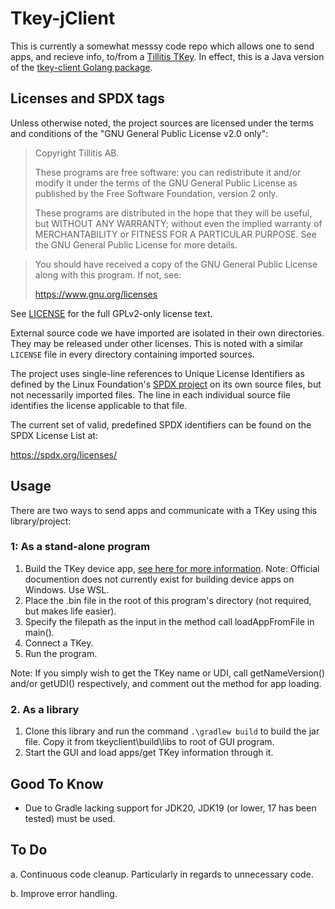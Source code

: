 # Tkey-jClient
This is currently a somewhat messsy code repo which allows one to send apps, and recieve info, to/from a [Tillitis TKey](tillitis.se). In effect, this is a Java version of the [tkey-client Golang package](https://github.com/tillitis/tkeyclient). 

## Licenses and SPDX tags

Unless otherwise noted, the project sources are licensed under the
terms and conditions of the "GNU General Public License v2.0 only":

> Copyright Tillitis AB.
>
> These programs are free software: you can redistribute it and/or
> modify it under the terms of the GNU General Public License as
> published by the Free Software Foundation, version 2 only.
>
> These programs are distributed in the hope that they will be useful,
> but WITHOUT ANY WARRANTY; without even the implied warranty of
> MERCHANTABILITY or FITNESS FOR A PARTICULAR PURPOSE. See the GNU
> General Public License for more details.

> You should have received a copy of the GNU General Public License
> along with this program. If not, see:
>
> https://www.gnu.org/licenses

See [LICENSE](LICENSE) for the full GPLv2-only license text.

External source code we have imported are isolated in their own
directories. They may be released under other licenses. This is noted
with a similar `LICENSE` file in every directory containing imported
sources.

The project uses single-line references to Unique License Identifiers
as defined by the Linux Foundation's [SPDX project](https://spdx.org/)
on its own source files, but not necessarily imported files. The line
in each individual source file identifies the license applicable to
that file.

The current set of valid, predefined SPDX identifiers can be found on
the SPDX License List at:

https://spdx.org/licenses/

## Usage
There are two ways to send apps and communicate with a TKey using this library/project:

### 1: As a stand-alone program

1. Build the TKey device app, [see here for more information](https://github.com/tillitis/tillitis-key1-apps). Note: Official documention does not currently exist for building device apps on Windows. Use WSL.
2. Place the .bin file in the root of this program's directory (not required, but makes life easier).
3. Specify the filepath as the input in the method call loadAppFromFile in main().
4. Connect a TKey.
5. Run the program.

Note: If you simply wish to get the TKey name or UDI, call getNameVersion() and/or getUDI() respectively, and comment out the method for app loading.

### 2. As a library
1. Clone this library and run the command ```.\gradlew build``` to build the jar file. Copy it from tkeyclient\build\libs to root of GUI program.
2. Start the GUI and load apps/get TKey information through it.

## Good To Know
- Due to Gradle lacking support for JDK20, JDK19 (or lower, 17 has been tested) must be used.
  
## To Do

a. Continuous code cleanup. Particularly in regards to unnecessary code. 

b. Improve error handling.
